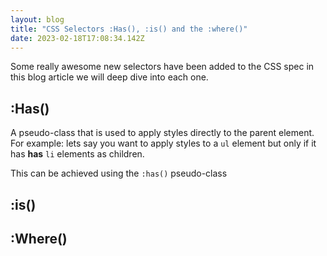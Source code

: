 ```yaml
---
layout: blog
title: "CSS Selectors :Has(), :is() and the :where()"
date: 2023-02-18T17:08:34.142Z
---
```



Some really awesome new selectors have been added to the CSS spec in this blog article we will deep dive into each one.

## :Has()

A pseudo-class that is used to apply styles directly to the parent element. For example: lets say you want to apply styles to a `ul` element but only if it has **has** `li` elements as children. 

This can be achieved using the `:has()` pseudo-class


## :is()

## :Where()
